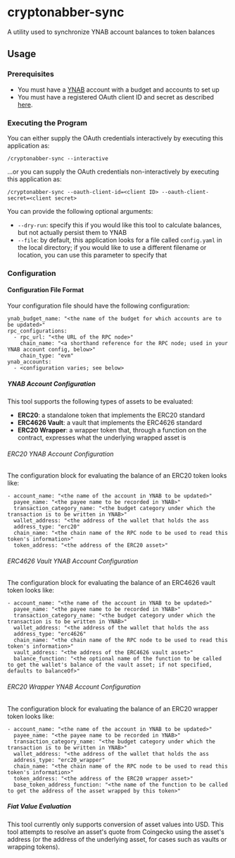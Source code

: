 # cryptonabber-sync
A utility used to synchronize YNAB account balances to token balances

## Usage

### Prerequisites

* You must have a [YNAB](https://ynab.com) account with a budget and accounts to set up
* You must have a registered OAuth client ID and secret as described [here](https://api.ynab.com/#oauth-applications).

### Executing the Program

You can either supply the OAuth credentials interactively by executing this application as:

```
/cryptonabber-sync --interactive
```

...or you can supply the OAuth credentials non-interactively by executing this application as:

```
/cryptonabber-sync --oauth-client-id=<client ID> --oauth-client-secret=<client secret>
```

You can provide the following optional arguments:

* `--dry-run`: specify this if you would like this tool to calculate balances, but not actually persist them to YNAB
* `--file`: by default, this application looks for a file called `config.yaml` in the local directory; if you would like to use a different filename or location, you can use this parameter to specify that

### Configuration

#### Configuration File Format

Your configuration file should have the following configuration:

```
ynab_budget_name: "<the name of the budget for which accounts are to be updated>"
rpc_configurations:
  - rpc_url: "<the URL of the RPC node>"
    chain_name: "<a shorthand reference for the RPC node; used in your YNAB account config, below>"
    chain_type: "evm"
ynab_accounts:
  - <configuration varies; see below>
```

##### YNAB Account Configuration

This tool supports the following types of assets to be evaluated:

* **ERC20**: a standalone token that implements the ERC20 standard
* **ERC4626 Vault**: a vault that implements the ERC4626 standard
* **ERC20 Wrapper**: a wrapper token that, through a function on the contract, expresses what the underlying wrapped asset is

###### ERC20 YNAB Account Configuration

The configuration block for evaluating the balance of an ERC20 token looks like:

```
- account_name: "<the name of the account in YNAB to be updated>"
  payee_name: "<the payee name to be recorded in YNAB>"
  transaction_category_name: "<the budget category under which the transaction is to be written in YNAB>"
  wallet_address: "<the address of the wallet that holds the ass
  address_type: "erc20"
  chain_name: "<the chain name of the RPC node to be used to read this token's information>"
  token_address: "<the address of the ERC20 asset>"
```

###### ERC4626 Vault YNAB Account Configuration

The configuration block for evaluating the balance of an ERC4626 vault token looks like:

```
- account_name: "<the name of the account in YNAB to be updated>"
  payee_name: "<the payee name to be recorded in YNAB>"
  transaction_category_name: "<the budget category under which the transaction is to be written in YNAB>"
  wallet_address: "<the address of the wallet that holds the ass
  address_type: "erc4626"
  chain_name: "<the chain name of the RPC node to be used to read this token's information>"
  vault_address: "<the address of the ERC4626 vault asset>"
  balance_function: "<the optional name of the function to be called to get the wallet's balance of the vault asset; if not specified, defaults to balanceOf>"
```

###### ERC20 Wrapper YNAB Account Configuration

The configuration block for evaluating the balance of an ERC20 wrapper token looks like:

```
- account_name: "<the name of the account in YNAB to be updated>"
  payee_name: "<the payee name to be recorded in YNAB>"
  transaction_category_name: "<the budget category under which the transaction is to be written in YNAB>"
  wallet_address: "<the address of the wallet that holds the ass
  address_type: "erc20_wrapper"
  chain_name: "<the chain name of the RPC node to be used to read this token's information>"
  token_address: "<the address of the ERC20 wrapper asset>"
  base_token_address_function: "<the name of the function to be called to get the address of the asset wrapped by this token>"
```

##### Fiat Value Evaluation

This tool currently only supports conversion of asset values into USD. This tool attempts to resolve an asset's quote from Coingecko using the asset's address (or the address of the underlying asset, for cases such as vaults or wrapping tokens).
